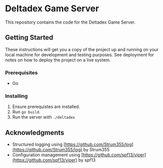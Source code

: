 # Deltadex Game Server

This repository contains the code for the Deltadex Game Server.

## Getting Started

These instructions will get you a copy of the project up and running on your local machine for development and testing purposes. See deployment for notes on how to deploy the project on a live system.

### Prerequisites

* Go

### Installing

1. Ensure prerequistes are installed.
2. Run `go build`.
3. Run the server with `./deltadex`

## Acknowledgments

* Structured logging using [https://github.com/Strum355/log](https://github.com/Strum355/log) by Strum355
* Configuration management using [https://github.com/spf13/viper](https://github.com/spf13/viper) by spf13